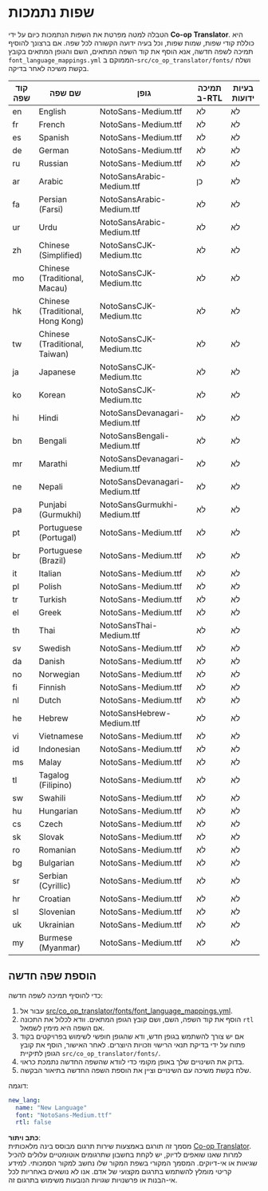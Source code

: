 <!--
CO_OP_TRANSLATOR_METADATA:
{
  "original_hash": "b4ed48f23ec418b31e90a02fe629fcde",
  "translation_date": "2025-06-12T12:14:10+00:00",
  "source_file": "getting_started/supported-languages.md",
  "language_code": "he"
}
-->
# שפות נתמכות

הטבלה למטה מפרטת את השפות הנתמכות כיום על ידי **Co-op Translator**. היא כוללת קודי שפות, שמות שפות, וכל בעיה ידועה הקשורה לכל שפה. אם ברצונך להוסיף תמיכה לשפה חדשה, אנא הוסף את קוד השפה המתאים, השם והגופן המתאים בקובץ `font_language_mappings.yml` הממוקם ב-`src/co_op_translator/fonts/` ושלח בקשת משיכה לאחר בדיקה.

| קוד שפה       | שם שפה               | גופן                             | תמיכה ב-RTL | בעיות ידועות |
|---------------|----------------------|---------------------------------|-------------|--------------|
| en            | English              | NotoSans-Medium.ttf              | לא          | לא           |
| fr            | French               | NotoSans-Medium.ttf              | לא          | לא           |
| es            | Spanish              | NotoSans-Medium.ttf              | לא          | לא           |
| de            | German               | NotoSans-Medium.ttf              | לא          | לא           |
| ru            | Russian              | NotoSans-Medium.ttf              | לא          | לא           |
| ar            | Arabic               | NotoSansArabic-Medium.ttf        | כן          | לא           |
| fa            | Persian (Farsi)      | NotoSansArabic-Medium.ttf        | לא          | לא           |
| ur            | Urdu                 | NotoSansArabic-Medium.ttf        | לא          | לא           |
| zh            | Chinese (Simplified) | NotoSansCJK-Medium.ttc           | לא          | לא           |
| mo            | Chinese (Traditional, Macau) | NotoSansCJK-Medium.ttc    | לא          | לא           |
| hk            | Chinese (Traditional, Hong Kong) | NotoSansCJK-Medium.ttc| לא          | לא           |
| tw            | Chinese (Traditional, Taiwan) | NotoSansCJK-Medium.ttc   | לא          | לא           |
| ja            | Japanese             | NotoSansCJK-Medium.ttc           | לא          | לא           |
| ko            | Korean               | NotoSansCJK-Medium.ttc           | לא          | לא           |
| hi            | Hindi                | NotoSansDevanagari-Medium.ttf    | לא          | לא           |
| bn            | Bengali              | NotoSansBengali-Medium.ttf       | לא          | לא           |
| mr            | Marathi              | NotoSansDevanagari-Medium.ttf    | לא          | לא           |
| ne            | Nepali               | NotoSansDevanagari-Medium.ttf    | לא          | לא           |
| pa            | Punjabi (Gurmukhi)   | NotoSansGurmukhi-Medium.ttf      | לא          | לא           |
| pt            | Portuguese (Portugal)| NotoSans-Medium.ttf              | לא          | לא           |
| br            | Portuguese (Brazil)  | NotoSans-Medium.ttf              | לא          | לא           |
| it            | Italian              | NotoSans-Medium.ttf              | לא          | לא           |
| pl            | Polish               | NotoSans-Medium.ttf              | לא          | לא           |
| tr            | Turkish              | NotoSans-Medium.ttf              | לא          | לא           |
| el            | Greek                | NotoSans-Medium.ttf              | לא          | לא           |
| th            | Thai                 | NotoSansThai-Medium.ttf          | לא          | לא           |
| sv            | Swedish              | NotoSans-Medium.ttf              | לא          | לא           |
| da            | Danish               | NotoSans-Medium.ttf              | לא          | לא           |
| no            | Norwegian            | NotoSans-Medium.ttf              | לא          | לא           |
| fi            | Finnish              | NotoSans-Medium.ttf              | לא          | לא           |
| nl            | Dutch                | NotoSans-Medium.ttf              | לא          | לא           |
| he            | Hebrew               | NotoSansHebrew-Medium.ttf        | לא          | לא           |
| vi            | Vietnamese           | NotoSans-Medium.ttf              | לא          | לא           |
| id            | Indonesian           | NotoSans-Medium.ttf              | לא          | לא           |
| ms            | Malay                | NotoSans-Medium.ttf              | לא          | לא           |
| tl            | Tagalog (Filipino)   | NotoSans-Medium.ttf              | לא          | לא           |
| sw            | Swahili              | NotoSans-Medium.ttf              | לא          | לא           |
| hu            | Hungarian            | NotoSans-Medium.ttf              | לא          | לא           |
| cs            | Czech                | NotoSans-Medium.ttf              | לא          | לא           |
| sk            | Slovak               | NotoSans-Medium.ttf              | לא          | לא           |
| ro            | Romanian             | NotoSans-Medium.ttf              | לא          | לא           |
| bg            | Bulgarian            | NotoSans-Medium.ttf              | לא          | לא           |
| sr            | Serbian (Cyrillic)   | NotoSans-Medium.ttf              | לא          | לא           |
| hr            | Croatian             | NotoSans-Medium.ttf              | לא          | לא           |
| sl            | Slovenian            | NotoSans-Medium.ttf              | לא          | לא           |
| uk            | Ukrainian            | NotoSans-Medium.ttf              | לא          | לא           |
| my            | Burmese (Myanmar)    | NotoSans-Medium.ttf              | לא          | לא           |

## הוספת שפה חדשה

כדי להוסיף תמיכה לשפה חדשה:

1. עבור אל [src/co_op_translator/fonts/font_language_mappings.yml](https://github.com/Azure/co-op-translator/blob/main/src/co_op_translator/fonts/font_language_mappings.yml).
2. הוסף את קוד השפה, השם, ושם קובץ הגופן המתאים. וודא לכלול את התכונה `rtl` אם השפה היא מימין לשמאל.
3. אם יש צורך להשתמש בגופן חדש, ודא שהגופן חופשי לשימוש בפרויקטים בקוד פתוח על ידי בדיקת תנאי הרישוי וזכויות היוצרים. לאחר האישור, הוסף את קובץ הגופן לתיקיית `src/co_op_translator/fonts/`.
4. בדוק את השינויים שלך באופן מקומי כדי לוודא שהשפה החדשה נתמכת כראוי.
5. שלח בקשת משיכה עם השינויים וציין את הוספת השפה החדשה בתיאור הבקשה.

דוגמה:

```yaml
new_lang:
  name: "New Language"
  font: "NotoSans-Medium.ttf"
  rtl: false
```

**כתב ויתור**:  
מסמך זה תורגם באמצעות שירות תרגום מבוסס בינה מלאכותית [Co-op Translator](https://github.com/Azure/co-op-translator). למרות שאנו שואפים לדיוק, יש לקחת בחשבון שתרגומים אוטומטיים עלולים להכיל שגיאות או אי-דיוקים. המסמך המקורי בשפת המקור שלו נחשב למקור הסמכותי. למידע קריטי מומלץ להשתמש בתרגום מקצועי של אדם. אנו לא נושאים באחריות לכל אי-הבנות או פרשנויות שגויות הנובעות משימוש בתרגום זה.